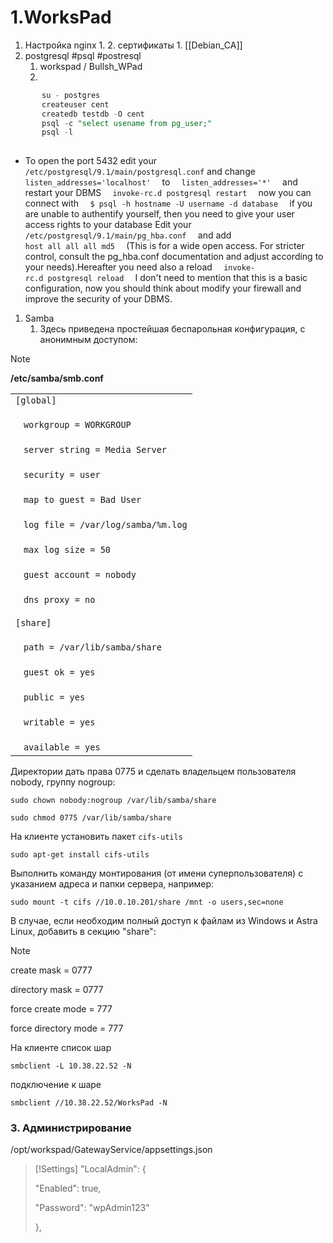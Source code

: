 # 1.WorksPad
1. Настройка nginx
	1. 
	2. сертификаты
		1. [[Debian_CA]]
2. postgresql #psql #postresql 
	1. workspad / Bullsh_WPad
	2.   
```sql
	   su - postgres
	   createuser cent
	   createdb testdb -O cent
	   psql -c "select usename from pg_user;"
	   psql -l
	   
```


- To open the port 5432 edit your 
	`/etc/postgresql/9.1/main/postgresql.conf`
	and change
	`   listen_addresses='localhost'   `
	to
	`   listen_addresses='*'   `
	and restart your DBMS
	`   invoke-rc.d postgresql restart   `
	now you can connect with
	`   $ psql -h hostname -U username -d database   `
	if you are unable to authentify yourself, then you need to give your user access rights to your database
	Edit your
	`   /etc/postgresql/9.1/main/pg_hba.conf   `
	and add
	`   host all all all md5   `
	(This is for a wide open access. For stricter control, consult the pg_hba.conf documentation and adjust according to your needs).Hereafter you need also a reload
	`   invoke-rc.d postgresql reload   `
	I don't need to mention that this is a basic configuration, now you should think about modify your firewall and improve the security of your DBMS.

1. Samba
	1. Здесь приведена простейшая беспарольная конфигурация, с анонимным доступом:

> [!note]
> **/etc/samba/smb.conf**


|   |
|---|
|`[global]`<br><br>   `workgroup = WORKGROUP`<br><br>   `server string = Media Server`<br><br>   `security = user`<br><br>   `map to guest = Bad User`<br><br>   `log file = /var/log/samba/%m.log`<br><br>   `max log size = 50`<br><br>   `guest account = nobody`<br><br>   `dns proxy = no`<br><br>`[share]`<br><br>   `path = /var/lib/samba/share`<br><br>   `guest ok = yes`<br><br>   `public = yes`<br><br>   `writable = yes`<br><br>   `available = yes`|

Директории дать права 0775 и сделать владельцем пользователя nobody, группу nogroup:

```
sudo chown nobody:nogroup /var/lib/samba/share

sudo chmod 0775 /var/lib/samba/share
```

На клиенте установить пакет `cifs-utils`

```
sudo apt-get install cifs-utils
```

Выполнить команду монтирования (от имени суперпользователя) с указанием адреса и папки сервера, например:

```
sudo mount -t cifs //10.0.10.201/share /mnt -o users,sec=none
```

В случае, если необходим полный доступ к файлам из Windows и Astra Linux, добавить в секцию "share":

> [!NOTE]
> create mask = 0777
> 
> directory mask = 0777
> 
> force create mode = 777
> 
> force directory mode = 777

На клиенте  список шар
```
smbclient -L 10.38.22.52 -N
```
подключение к шаре
```
smbclient //10.38.22.52/WorksPad -N
```

### 3. Администрирование

/opt/workspad/GatewayService/appsettings.json

> [!Settings]
> "LocalAdmin": {
> 
> "Enabled": true,
> 
> "Password": "wpAdmin123"
> 
> },